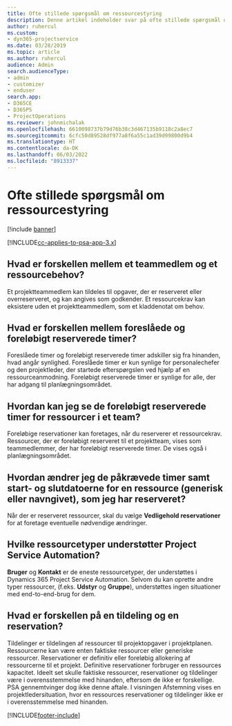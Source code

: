 ```yaml
---
title: Ofte stillede spørgsmål om ressourcestyring
description: Denne artikel indeholder svar på ofte stillede spørgsmål om ressourcestyring.
author: ruhercul
ms.custom:
- dyn365-projectservice
ms.date: 03/28/2019
ms.topic: article
ms.author: ruhercul
audience: Admin
search.audienceType:
- admin
- customizer
- enduser
search.app:
- D365CE
- D365PS
- ProjectOperations
ms.reviewer: johnmichalak
ms.openlocfilehash: 6610098737b79d76b38c3d467135b9118c2a8ec7
ms.sourcegitcommit: 6cfc50d89528df977a8f6a55c1ad39d99800d9b4
ms.translationtype: HT
ms.contentlocale: da-DK
ms.lasthandoff: 06/03/2022
ms.locfileid: "8913337"
---
```

# <a name="resource-management-faq"></a>Ofte stillede spørgsmål om ressourcestyring

[!include [banner](../includes/psa-now-project-operations.md)]

[!INCLUDE[cc-applies-to-psa-app-3.x](../includes/cc-applies-to-psa-app-3x.md)]

## <a name="what-is-the-difference-between-a-team-member-and-a-resource-requirement"></a>Hvad er forskellen mellem et teammedlem og et ressourcebehov?

Et projektteammedlem kan tildeles til opgaver, der er reserveret eller overreserveret, og kan angives som godkender. Et ressourcekrav kan eksistere uden et projektteammedlem, som et kladdenotat om behov. 

## <a name="what-is-the-difference-between-proposed-and-soft-booked-hours"></a>Hvad er forskellen mellem foreslåede og foreløbigt reserverede timer?

Foreslåede timer og foreløbigt reserverede timer adskiller sig fra hinanden, hvad angår synlighed. Foreslåede timer er kun synlige for personalechefer og den projektleder, der startede efterspørgslen ved hjælp af en ressourceanmodning. Foreløbigt reserverede timer er synlige for alle, der har adgang til planlægningsområdet.

## <a name="how-can-i-see-the-soft-booked-hours-for-resources-on-a-team"></a>Hvordan kan jeg se de foreløbigt reserverede timer for ressourcer i et team?

Foreløbige reservationer kan foretages, når du reserverer et ressourcekrav. Ressourcer, der er foreløbigt reserveret til et projektteam, vises som teammedlemmer, der har foreløbigt reserverede timer. De vises også i planlægningsområdet.

## <a name="how-do-i-change-the-required-hours-and-the-start-and-end-dates-for-a-resource-generic-or-named-that-i-booked"></a>Hvordan ændrer jeg de påkrævede timer samt start- og slutdatoerne for en ressource (generisk eller navngivet), som jeg har reserveret?

Når der er reserveret ressourcer, skal du vælge **Vedligehold reservationer** for at foretage eventuelle nødvendige ændringer.

## <a name="what-resources-types-does-project-service-automation-support"></a>Hvilke ressourcetyper understøtter Project Service Automation?

**Bruger** og **Kontakt** er de eneste ressourcetyper, der understøttes i Dynamics 365 Project Service Automation. Selvom du kan oprette andre typer ressourcer, (f.eks. **Udstyr** og **Gruppe**), understøttes ingen situationer med end-to-end-brug for dem.

## <a name="what-is-the-difference-between-an-assignment-and-a-booking"></a>Hvad er forskellen på en tildeling og en reservation?

Tildelinger er tildelingen af ressourcer til projektopgaver i projektplanen. Ressourcerne kan være enten faktiske ressourcer eller generiske ressourcer. Reservationer er definitiv eller foreløbig allokering af ressourcerne til et projekt. Definitive reservationer forbruger en ressources kapacitet. Ideelt set skulle faktiske ressourcer, reservationer og tildelinger være i overensstemmelse med hinanden, eftersom de ikke er forskellige. PSA gennemtvinger dog ikke denne aftale. I visningen Afstemning vises en projektledersituation, hvor en ressources reservationer og tildelinger ikke er i overensstemmelse med hinanden.


[!INCLUDE[footer-include](../includes/footer-banner.md)]
